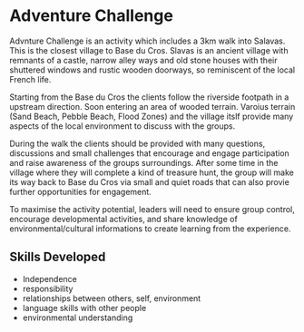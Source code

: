 # Adventure Challenge

Advnture Challenge is an activity which includes a 3km walk into Salavas. This is the closest village to Base du Cros. Slavas is an ancient village with remnants of a castle, narrow alley ways and old stone houses with their shuttered windows and rustic wooden doorways, so reminiscent of the local French life.

Starting from the Base du Cros the clients follow the riverside footpath in a upstream direction. Soon entering an area of wooded terrain. Varoius terrain (Sand Beach, Pebble Beach, Flood Zones) and the village itslf provide many aspects of the local environment to discuss with the groups.

During the walk the clients should be provided with many questions, discussions and small challenges that encourage and engage participation and raise awareness of the groups surroundings.  After some time in the village where they will complete a kind of treasure hunt, the group will make its way back to Base du Cros via small and quiet roads that can also provie further opportunities for engagement.

To maximise the activity potential, leaders will need to ensure group control, encourage developmental activities, and share knowledge of environmental/cultural informations to create learning from the experience.

## Skills Developed
- Independence
- responsibility
- relationships between others, self, environment
- language skills with other people
- environmental understanding
